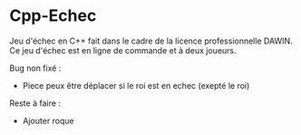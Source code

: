 # Cpp-Echec
Jeu d'échec en C++ fait dans le cadre de la licence professionnelle DAWIN.
Ce jeu d'échec est en ligne de commande et à deux joueurs. 

Bug non fixé :
- Piece peux être déplacer si le roi est en echec (exepté le roi)

Reste à faire : 
- Ajouter roque
